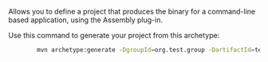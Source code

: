Allows you to define a project that produces the binary for a command-line based application, using the 
Assembly plug-in.

Use this command to generate your project from this archetype:

```bash
		mvn archetype:generate -DgroupId=org.test.group -DartifactId=test-cli -DarchetypeGroupId=uk.ac.ebi.maven -DarchetypeArtifactId=cli-archetype -DarchetypeVersion=1.0-SNAPSHOT  	
```
